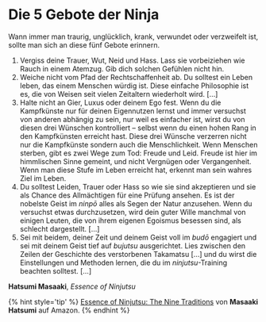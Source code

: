 # Die 5 Gebote der Ninja



Wann immer man traurig, unglücklich, krank, verwundet oder verzweifelt ist, sollte man sich an diese fünf Gebote erinnern.

1. Vergiss deine Trauer, Wut, Neid und Hass. Lass sie vorbeiziehen wie Rauch in einem Atemzug. Gib dich solchen Gefühlen nicht hin.
2. Weiche nicht vom Pfad der Rechtschaffenheit ab. Du solltest ein Leben leben, das einem Menschen würdig ist. Diese einfache Philosophie ist es, die von Weisen seit vielen Zeitaltern wiederholt wird. […]
3. Halte nicht an Gier, Luxus oder deinem Ego fest. Wenn du die Kampfkünste nur für deinen Eigennutzen lernst und immer versuchst von anderen abhängig zu sein, nur weil es einfacher ist, wirst du von diesen drei Wünschen kontrolliert – selbst wenn du einen hohen Rang in den Kampfkünsten erreicht hast. Diese drei Wünsche verzerren nicht nur die Kampfkünste sondern auch die Menschlichkeit. Wenn Menschen sterben, gibt es zwei Wege zum Tod: Freude und Leid. Freude ist hier im himmlischen Sinne gemeint, und nicht Vergnügen oder Vergangenheit. Wenn man diese Stufe im Leben erreicht hat, erkennt man sein wahres Ziel im Leben.
4. Du solltest Leiden, Trauer oder Hass so wie sie sind akzeptieren und sie als Chance des Allmächtigen für eine Prüfung ansehen. Es ist der nobelste Geist im *ninpō* alles als Segen der Natur anzusehen. Wenn du versuchst etwas durchzusetzen, wird dein guter Wille manchmal von einigen Leuten, die von ihrem eigenen Egoismus besessen sind, als schlecht dargestellt. […]
5. Sei mit beidem, deiner Zeit und deinem Geist voll im *budō* engagiert und sei mit deinem Geist tief auf *bujutsu* ausgerichtet. Lies zwischen den Zeilen der Geschichte des verstorbenen Takamatsu […] und du wirst die Einstellungen und Methoden lernen, die du im *ninjutsu*-Training beachten solltest. […]

**Hatsumi Masaaki**, <cite>Essence of Ninjutsu</cite>

{% hint style='tip' %}
[Essence of Ninjutsu: The Nine Traditions](https://www.amazon.de/gp/product/0809247240?ie=UTF8&tag=kogakurede-21&linkCode=as2&camp=1638&creative=6742&creativeASIN=0809247240) von **Masaaki Hatsumi** auf Amazon.
{% endhint %}
